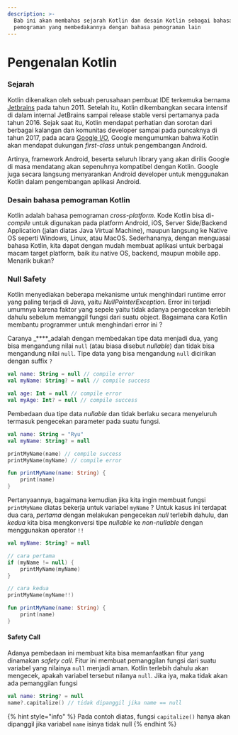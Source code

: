 ```yaml
---
description: >-
  Bab ini akan membahas sejarah Kotlin dan desain Kotlin sebagai bahasa
  pemograman yang membedakannya dengan bahasa pemograman lain
---
```


# Pengenalan Kotlin

### Sejarah

Kotlin dikenalkan oleh sebuah perusahaan pembuat IDE terkemuka bernama [Jetbrains](https://www.jetbrains.com/) pada tahun 2011. Setelah itu, Kotlin dikembangkan secara intensif di dalam internal JetBrains sampai release stable versi pertamanya pada tahun 2016.  Sejak saat itu, Kotlin mendapat perhatian dan sorotan dari berbagai kalangan dan komunitas developer sampai pada puncaknya di tahun 2017, pada acara [Google I/O](https://events.google.com/io/), Google mengumumkan bahwa Kotlin akan mendapat dukungan _first-class_ untuk pengembangan Android. 

Artinya, framework Android, beserta seluruh library yang akan dirilis Google di masa mendatang akan sepenuhnya kompatibel dengan Kotlin. Google juga secara langsung menyarankan Android developer untuk menggunakan Kotlin dalam pengembangan aplikasi Android.

### Desain bahasa pemograman Kotlin

Kotlin adalah bahasa pemograman _cross-platform_. Kode Kotlin bisa di-_compile_ untuk digunakan pada platform Android, iOS, Server Side/Backend Application \(jalan diatas Java Virtual Machine\), maupun langsung ke Native OS seperti Windows, Linux, atau MacOS. Sederhananya, dengan menguasai bahasa Kotlin, kita dapat dengan mudah membuat aplikasi untuk berbagai macam target platform, baik itu native OS, backend, maupun mobile app. Menarik bukan?

### Null Safety

Kotlin menyediakan beberapa mekanisme untuk menghindari runtime error yang paling terjadi di Java, yaitu _NullPointerException._ Error ini terjadi umumnya karena faktor yang sepele yaitu tidak adanya pengecekan terlebih dahulu sebelum memanggil fungsi dari suatu object. Bagaimana cara Kotlin membantu programmer untuk menghindari error ini ?

Caranya _****_adalah dengan membedakan tipe data menjadi dua, yang bisa mengandung nilai `null` \(atau biasa disebut _nullable_\) dan tidak bisa mengandung nilai `null`. Tipe data yang bisa mengandung `null` dicirikan dengan suffix `?`

```kotlin
val name: String = null // compile error
val myName: String? = null // compile success

val age: Int = null // compile error
val myAge: Int? = null // compile success
```

Pembedaan dua tipe data _nullable_ dan tidak berlaku secara menyeluruh termasuk pengecekan parameter pada suatu fungsi. 

```kotlin
val name: String = "Ryu"
val myName: String? = null

printMyName(name) // compile success
printMyName(myName) // compile error

fun printMyName(name: String) {
    print(name)
}
```

Pertanyaannya, bagaimana kemudian jika kita ingin membuat fungsi `printMyName` diatas bekerja untuk variabel `myName` ? Untuk kasus ini terdapat dua cara, _pertama_ dengan melakukan pengecekan _null_ terlebih dahulu, dan _kedua_ kita bisa mengkonversi tipe _nullable_ ke _non-nullable_ dengan menggunakan operator `!!` 

```kotlin
val myName: String? = null

// cara pertama
if (myName != null) {
    printMyName(myName)
}

// cara kedua
printMyName(myName!!)

fun printMyName(name: String) {
    print(name)
}
```

#### Safety Call

 Adanya pembedaan ini membuat kita bisa memanfaatkan fitur yang dinamakan _safety call_. Fitur ini membuat pemanggilan fungsi dari suatu variabel yang nilainya `null` menjadi aman. Kotlin terlebih dahulu akan mengecek, apakah variabel tersebut nilanya `null`. Jika iya, maka tidak akan ada pemanggilan fungsi

```kotlin
val name: String? = null
name?.capitalize() // tidak dipanggil jika name == null
```

{% hint style="info" %}
Pada contoh diatas, fungsi `capitalize()` hanya akan dipanggil jika variabel `name` isinya tidak null
{% endhint %}



